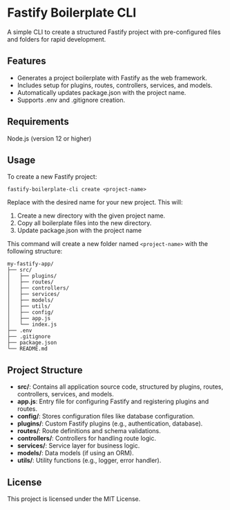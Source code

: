 # Fastify Boilerplate CLI
A simple CLI to create a structured Fastify project with pre-configured files and folders for rapid development.

## Features
- Generates a project boilerplate with Fastify as the web framework.
- Includes setup for plugins, routes, controllers, services, and models.
- Automatically updates package.json with the project name.
- Supports .env and .gitignore creation.
## Requirements
Node.js (version 12 or higher)

## Usage
To create a new Fastify project:

`fastify-boilerplate-cli create <project-name>`

Replace <project-name> with the desired name for your new project. This will:

1. Create a new directory with the given project name.
2. Copy all boilerplate files into the new directory.
3. Update package.json with the project name

This command will create a new folder named `<project-name>` with the following structure:
```
my-fastify-app/
├── src/
│   ├── plugins/
│   ├── routes/
│   ├── controllers/
│   ├── services/
│   ├── models/
│   ├── utils/
│   ├── config/
│   ├── app.js
│   └── index.js
├── .env
├── .gitignore
├── package.json
└── README.md
```

## Project Structure
- **src/**: Contains all application source code, structured by plugins, routes, controllers, services, and models.
- **app.js**: Entry file for configuring Fastify and registering plugins and routes.
- **config/**: Stores configuration files like database configuration.
- **plugins/**: Custom Fastify plugins (e.g., authentication, database).
- **routes/**: Route definitions and schema validations.
- **controllers/**: Controllers for handling route logic.
- **services/**: Service layer for business logic.
- **models/**: Data models (if using an ORM).
- **utils/**: Utility functions (e.g., logger, error handler).

## License
This project is licensed under the MIT License.